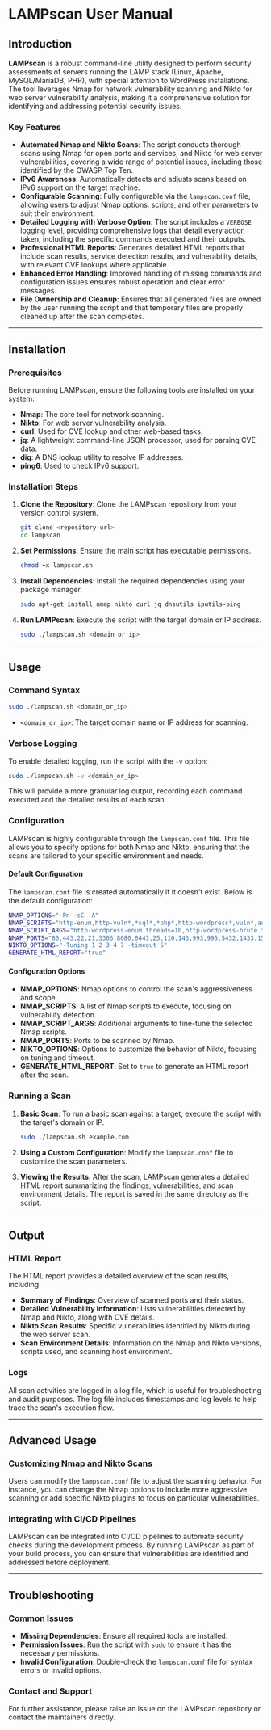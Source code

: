 
# **LAMPscan User Manual**

## **Introduction**

**LAMPscan** is a robust command-line utility designed to perform security assessments of servers running the LAMP stack (Linux, Apache, MySQL/MariaDB, PHP), with special attention to WordPress installations. The tool leverages Nmap for network vulnerability scanning and Nikto for web server vulnerability analysis, making it a comprehensive solution for identifying and addressing potential security issues.

### **Key Features**

- **Automated Nmap and Nikto Scans**: The script conducts thorough scans using Nmap for open ports and services, and Nikto for web server vulnerabilities, covering a wide range of potential issues, including those identified by the OWASP Top Ten.
- **IPv6 Awareness**: Automatically detects and adjusts scans based on IPv6 support on the target machine.
- **Configurable Scanning**: Fully configurable via the `lampscan.conf` file, allowing users to adjust Nmap options, scripts, and other parameters to suit their environment.
- **Detailed Logging with Verbose Option**: The script includes a `VERBOSE` logging level, providing comprehensive logs that detail every action taken, including the specific commands executed and their outputs.
- **Professional HTML Reports**: Generates detailed HTML reports that include scan results, service detection results, and vulnerability details, with relevant CVE lookups where applicable.
- **Enhanced Error Handling**: Improved handling of missing commands and configuration issues ensures robust operation and clear error messages.
- **File Ownership and Cleanup**: Ensures that all generated files are owned by the user running the script and that temporary files are properly cleaned up after the scan completes.

---

## **Installation**

### **Prerequisites**

Before running LAMPscan, ensure the following tools are installed on your system:

- **Nmap**: The core tool for network scanning.
- **Nikto**: For web server vulnerability analysis.
- **curl**: Used for CVE lookup and other web-based tasks.
- **jq**: A lightweight command-line JSON processor, used for parsing CVE data.
- **dig**: A DNS lookup utility to resolve IP addresses.
- **ping6**: Used to check IPv6 support.

### **Installation Steps**

1. **Clone the Repository**: Clone the LAMPscan repository from your version control system.

   ```bash
   git clone <repository-url>
   cd lampscan
   ```

2. **Set Permissions**: Ensure the main script has executable permissions.

   ```bash
   chmod +x lampscan.sh
   ```

3. **Install Dependencies**: Install the required dependencies using your package manager.

   ```bash
   sudo apt-get install nmap nikto curl jq dnsutils iputils-ping
   ```

4. **Run LAMPscan**: Execute the script with the target domain or IP address.

   ```bash
   sudo ./lampscan.sh <domain_or_ip>
   ```

---

## **Usage**

### **Command Syntax**

```bash
sudo ./lampscan.sh <domain_or_ip>
```

- `<domain_or_ip>`: The target domain name or IP address for scanning.

### **Verbose Logging**

To enable detailed logging, run the script with the `-v` option:

```bash
sudo ./lampscan.sh -v <domain_or_ip>
```

This will provide a more granular log output, recording each command executed and the detailed results of each scan.

### **Configuration**

LAMPscan is highly configurable through the `lampscan.conf` file. This file allows you to specify options for both Nmap and Nikto, ensuring that the scans are tailored to your specific environment and needs.

#### **Default Configuration**

The `lampscan.conf` file is created automatically if it doesn't exist. Below is the default configuration:

```bash
NMAP_OPTIONS="-Pn -sC -A"
NMAP_SCRIPTS="http-enum,http-vuln*,*sql*,*php*,http-wordpress*,vuln*,auth*,*apache*,*ssh*,*ftp*,dns*,smb*,firewall*,ssl-enum-ciphers,ssl-cert,http-sql-injection,http-methods,http-auth,http-rfi-spider,http-phpmyadmin-dir-traversal,http-config-backup,http-vhosts,vulners,ssh-auth-methods"
NMAP_SCRIPT_ARGS="http-wordpress-enum.threads=10,http-wordpress-brute.threads=10,ftp-anon.maxlist=10"
NMAP_PORTS="80,443,22,21,3306,8080,8443,25,110,143,993,995,5432,1433,1521,389,636,53,445,1194,500,4500"
NIKTO_OPTIONS="-Tuning 1 2 3 4 7 -timeout 5"
GENERATE_HTML_REPORT="true"
```

#### **Configuration Options**

- **NMAP_OPTIONS**: Nmap options to control the scan's aggressiveness and scope.
- **NMAP_SCRIPTS**: A list of Nmap scripts to execute, focusing on vulnerability detection.
- **NMAP_SCRIPT_ARGS**: Additional arguments to fine-tune the selected Nmap scripts.
- **NMAP_PORTS**: Ports to be scanned by Nmap.
- **NIKTO_OPTIONS**: Options to customize the behavior of Nikto, focusing on tuning and timeout.
- **GENERATE_HTML_REPORT**: Set to `true` to generate an HTML report after the scan.

### **Running a Scan**

1. **Basic Scan**: To run a basic scan against a target, execute the script with the target's domain or IP.

   ```bash
   sudo ./lampscan.sh example.com
   ```

2. **Using a Custom Configuration**: Modify the `lampscan.conf` file to customize the scan parameters.

3. **Viewing the Results**: After the scan, LAMPscan generates a detailed HTML report summarizing the findings, vulnerabilities, and scan environment details. The report is saved in the same directory as the script.

---

## **Output**

### **HTML Report**

The HTML report provides a detailed overview of the scan results, including:

- **Summary of Findings**: Overview of scanned ports and their status.
- **Detailed Vulnerability Information**: Lists vulnerabilities detected by Nmap and Nikto, along with CVE details.
- **Nikto Scan Results**: Specific vulnerabilities identified by Nikto during the web server scan.
- **Scan Environment Details**: Information on the Nmap and Nikto versions, scripts used, and scanning host environment.

### **Logs**

All scan activities are logged in a log file, which is useful for troubleshooting and audit purposes. The log file includes timestamps and log levels to help trace the scan's execution flow.

---

## **Advanced Usage**

### **Customizing Nmap and Nikto Scans**

Users can modify the `lampscan.conf` file to adjust the scanning behavior. For instance, you can change the Nmap options to include more aggressive scanning or add specific Nikto plugins to focus on particular vulnerabilities.

### **Integrating with CI/CD Pipelines**

LAMPscan can be integrated into CI/CD pipelines to automate security checks during the development process. By running LAMPscan as part of your build process, you can ensure that vulnerabilities are identified and addressed before deployment.

---

## **Troubleshooting**

### **Common Issues**

- **Missing Dependencies**: Ensure all required tools are installed.
- **Permission Issues**: Run the script with `sudo` to ensure it has the necessary permissions.
- **Invalid Configuration**: Double-check the `lampscan.conf` file for syntax errors or invalid options.

### **Contact and Support**

For further assistance, please raise an issue on the LAMPscan repository or contact the maintainers directly.
